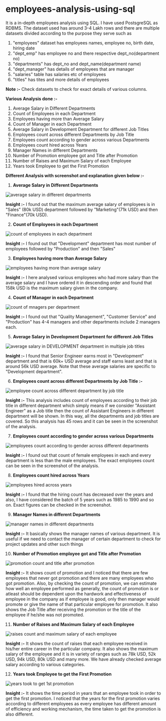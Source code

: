 # employees-analysis-using-sql
It is a in-depth employees analysis using SQL. I have used PostsgreSQL as RDBMS.
The dataset used has around 3-4 Lakh rows and there are multiple datasets divided according to the purpose they serve such as 

1) "employees" dataset has employees names, employee no, birth date, hiring date
2) "dept_emp" has employee no and there respective dept_no(department no)
3) "departments" has dept_no and dept_name(department name)
4) "dept_manager" has details of employees that are manager
5) "salaries" table has salaries etc of employees
6) "titles" has tites and more details of employees

**Note :-** Check datasets to check for exact details of various columns.

**Various Analysis done :-**
1) Average Salary in Different Departments
2) Count of Employees in each Department
3) Employees having more than Average Salary
4) Count of Manager in each Department
5) Average Salary in Development Department for different Job Titles
6) Employees count across different Departments by Job Title
7) Employees count according to gender across various Departments
8) Employees count hired across Years
9) Manager Names in different Departments
10) Number of Promotion employee got and Title after Promotion
11) Number of Raises and Maximum Salary of each Employee
12) Years took Employee to get the First Promotion






**Different Analysis with screenshot and explanation given below :-**



1) **Average Salary in Different Departments**


![average salary in different departments](https://github.com/ujjwal717/employees-analysis-using-sql/assets/93403224/6987d2cb-429d-41ef-87eb-0b17eed2b918)


**Insight :-** I found out that the maximum average salary of employees is in "Sales" (80k USD) department followed by "Marketing"(71k USD) and then "Finance"(70k USD).




2) **Count of Employees in each Department**


![count of employees in each department](https://github.com/ujjwal717/employees-analysis-using-sql/assets/93403224/c87342f7-8b86-43bc-8853-dcf007e61113)


**Insight :-** I found out that "Development" department has most number of employees followed by "Production" and then "Sales"



3) **Employees having more than Average Salary**


![employees having more than average salary](https://github.com/ujjwal717/employees-analysis-using-sql/assets/93403224/cdce15cb-9d12-4404-a0c3-e6f78ad14424)


**Insight :-** I here analysed various employees who had more salary than the average salary and I have ordered it in descending order and found that 158k USD is the maximum salary given in the company.



4) **Count of Manager in each Department**


![count of mnagers per department](https://github.com/ujjwal717/employees-analysis-using-sql/assets/93403224/3a7a2561-330e-480f-9827-df8de8330a13)


**Insight :-** I found out that "Quality Management", "Customer Service" and "Production" has 4-4 managers and other departments include 2 managers each.





5) **Average Salary in Development Department for different Job Titles**


![average salary in DEVELOPMENT department in multiple job titles](https://github.com/ujjwal717/employees-analysis-using-sql/assets/93403224/74456399-3b8b-410e-98d8-1cc2b9ad4041)


**Insight :-** I found that Senior Engineer earns most in "Development" department and that is 60k+ USD average and staff earns least and that is around 56k USD average. Note that these average salaries are specific to "Development department".



6) **Employees count across different Departments by Job Title :-**


![employee count across different department by job title](https://github.com/ujjwal717/employees-analysis-using-sql/assets/93403224/ec005677-d08a-4c31-bb83-f0d72bd44305)


**Insight :-** This analysis includes count of employees according to their job title in different department which simply means if we consider "Assistant Engineer" as a Job title then the count of Assistant Engineers in different department will be shown. In this way, all the departments and job titles are covered. So this analysis has 45 rows and it can be seen in the screenshot of the analysis.



7) **Employees count according to gender across various Departments**


![employees count according to gender across different departments](https://github.com/ujjwal717/employees-analysis-using-sql/assets/93403224/7ea77311-1647-45aa-8d7b-36662cad310a)



**Insight :-** I found out that count of female employees in each and every department is less than the male employees. The exact employees count can be seen in the screenshot of the analysis.



8) **Employees count hired across Years**


![employees hired across years](https://github.com/ujjwal717/employees-analysis-using-sql/assets/93403224/2a03f678-96e9-4c87-82b7-9655f7f2c045)


**Insight :-** I found that the hiring count has decreased over the years and also, I have considered the batch of 5 years such as 1985 to 1990 and so on. Exact figures can be checked in the screenshot.


9) **Manager Names in different Departments**

![manager names in different departments](https://github.com/ujjwal717/employees-analysis-using-sql/assets/93403224/bae64022-4e9c-4327-9ac4-8933bada2d6a)


**Insight :-** It basically shows the manager names of various department. It is useful if we need to contact the manager of certain department to check for project updates and other such things



10) **Number of Promotion employee got and Title after Promotion**

![promotion count and title after promotion](https://github.com/ujjwal717/employees-analysis-using-sql/assets/93403224/0073d7d4-afe8-403d-b483-399da436b193)


**Insight :-** It shows count of promotion and I noticed that there are few employees that never got promotion and there are many employees who got promotion. Also, by checking the count of promotion, we can estimate how well an employee performed as generally, the count of promotion is or atleast should be dependent upon the hardwork and effectiveness of employee in the company as if employee is good, only then manager would promote or give the name of that particular employee for promotion. It also shows the Job Title after receiving the promotion or the title of the employee if he/she was not promoted.



11) **Number of Raises and Maximum Salary of each Employee**


![raises count and maximum salary of each employee](https://github.com/ujjwal717/employees-analysis-using-sql/assets/93403224/04d3dadd-144a-40c5-b462-2e824dab7988)


**Insight :-** It shows the count of raises that each employee received in his/her entire career in the particular company. It also shows the maximum salary of the employee and it is in variety of ranges such as 78k USD, 52k USD, 94k USD, 80k USD and many more. We have already checked average salary according to various categories.



12) **Years took Employee to get the First Promotion**


![years took to get 1st promotion](https://github.com/ujjwal717/employees-analysis-using-sql/assets/93403224/f72e4b06-0d62-4321-bf43-a3c2fe3d2513)



**Insight :-** It shows the time period in years that an employee took in order to get the first promotion. I noticed that the years for the first promotion varies according to different employees as every employee has different amount of efficiency and working mechanism, the time taken to get the promotion is also different.



















   
